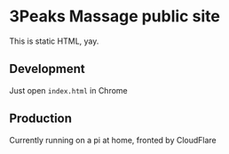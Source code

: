 # 3Peaks Massage public site

This is static HTML, yay.

## Development

Just open `index.html` in Chrome

## Production

Currently running on a pi at home, fronted by CloudFlare


